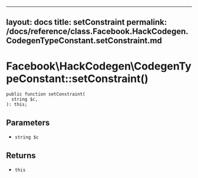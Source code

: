 
***

layout: docs
title: setConstraint
permalink: /docs/reference/class.Facebook.HackCodegen.CodegenTypeConstant.setConstraint.md
---







# Facebook\\HackCodegen\\CodegenTypeConstant::setConstraint()




``` Hack
public function setConstraint(
  string $c,
): this;
```




## Parameters




* ` string $c `




## Returns




- ` this `